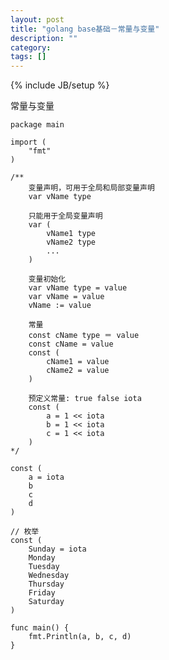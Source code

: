```yaml
---
layout: post
title: "golang base基础－常量与变量"
description: ""
category: 
tags: []
---
```

{% include JB/setup %}

常量与变量

    package main
    
    import (
        "fmt"
    )
    
    /**
        变量声明，可用于全局和局部变量声明
        var vName type
        
        只能用于全局变量声明
        var (
            vName1 type
            vName2 type
            ...
        )
        
        变量初始化
        var vName type = value
        var vName = value
        vName := value
        
        常量
        const cName type ＝ value
        const cName = value
        const (
            cName1 = value
            cName2 = value
        )
        
        预定义常量: true false iota
        const (
            a = 1 << iota
            b = 1 << iota
            c = 1 << iota
        )
    */
    
    const (
        a = iota
        b
        c
        d
    )
    
    // 枚举
    const (
        Sunday = iota
        Monday
        Tuesday
        Wednesday
        Thursday
        Friday
        Saturday
    )
    
    func main() {
        fmt.Println(a, b, c, d)
    }


